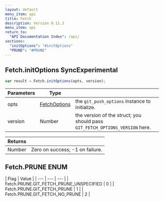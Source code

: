 ```yaml
---
layout: default
menu_item: api
title: Fetch
description: Version 0.11.3
menu_item: api
return_to:
  "API Documentation Index": /api/
sections:
  "initOptions": "#initOptions"
  "PRUNE": "#PRUNE"
---
```


## <a name="initOptions"></a><span>Fetch.</span>initOptions <span class="tags"><span class="sync">Sync</span><span class="experimental">Experimental</span></span>

```js
var result = Fetch.initOptions(opts, version);
```

| Parameters | Type |   |
| --- | --- | --- |
| opts | [FetchOptions](/api/fetch_options/) | the `git_push_options` instance to initialize. |
| version | Number | the version of the struct; you should pass `GIT_FETCH_OPTIONS_VERSION` here. |

| Returns |  |
| --- | --- |
| Number |  Zero on success; -1 on failure. |

## <a name="PRUNE"></a><span>Fetch.</span>PRUNE <span class="tags"><span class="enum">ENUM</span></span>

| Flag | Value |
| --- | --- | --- |
| <span>Fetch.PRUNE.</span>GIT_FETCH_PRUNE_UNSPECIFIED | 0 |
| <span>Fetch.PRUNE.</span>GIT_FETCH_PRUNE | 1 |
| <span>Fetch.PRUNE.</span>GIT_FETCH_NO_PRUNE | 2 |

